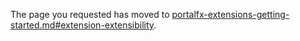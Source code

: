 
The page you requested has moved to [portalfx-extensions-getting-started.md#extension-extensibility](portalfx-extensions-getting-started.md#extension-extensibility). 

